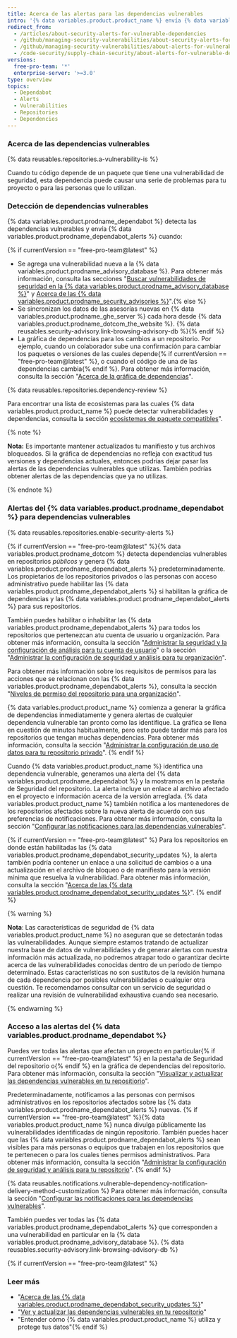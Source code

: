 ```yaml
---
title: Acerca de las alertas para las dependencias vulnerables
intro: '{% data variables.product.product_name %} envía {% data variables.product.prodname_dependabot_alerts %} cuando detectamos vulnerabilidades que afectan tu repositorio.'
redirect_from:
  - /articles/about-security-alerts-for-vulnerable-dependencies
  - /github/managing-security-vulnerabilities/about-security-alerts-for-vulnerable-dependencies
  - /github/managing-security-vulnerabilities/about-alerts-for-vulnerable-dependencies
  - /code-security/supply-chain-security/about-alerts-for-vulnerable-dependencies
versions:
  free-pro-team: '*'
  enterprise-server: '>=3.0'
type: overview
topics:
  - Dependabot
  - Alerts
  - Vulnerabilities
  - Repositories
  - Dependencies
---
```


<!--For this article in earlier GHES versions, see /content/github/managing-security-vulnerabilities-->
<!--Marketing-LINK: From /features/security/software-supply-chain page "About alerts for vulnerable dependencies ".-->

### Acerca de las dependencias vulnerables

{% data reusables.repositories.a-vulnerability-is %}

Cuando tu código depende de un paquete que tiene una vulnerabilidad de seguridad, esta dependencia puede causar una serie de problemas para tu proyecto o para las personas que lo utilizan.

### Detección de dependencias vulnerables

{% data variables.product.prodname_dependabot %} detecta las dependencias vulnerables y envía {% data variables.product.prodname_dependabot_alerts %} cuando:

{% if currentVersion == "free-pro-team@latest" %}
- Se agrega una vulnerabilidad nueva a la {% data variables.product.prodname_advisory_database %}. Para obtener más información, consulta las secciones "[Buscar vulnerabilidades de seguridad en la {% data variables.product.prodname_advisory_database %}](/github/managing-security-vulnerabilities/browsing-security-vulnerabilities-in-the-github-advisory-database)" y [Acerca de las {% data variables.product.prodname_security_advisories %}](/code-security/security-advisories/about-github-security-advisories)".{% else %}
- Se sincronizan los datos de las asesorías nuevas en {% data variables.product.prodname_ghe_server %} cada hora desde {% data variables.product.prodname_dotcom_the_website %}. {% data reusables.security-advisory.link-browsing-advisory-db %}{% endif %}
- La gráfica de dependencias para los cambios a un repositorio. Por ejemplo, cuando un colaborador sube una confirmación para cambiar los paquetes o versiones de las cuales depende{% if currentVersion == "free-pro-team@latest" %}, o cuando el código de una de las dependencias cambia{% endif %}. Para obtener más información, consulta la sección "[Acerca de la gráfica de dependencias](/code-security/supply-chain-security/about-the-dependency-graph)".

{% data reusables.repositories.dependency-review %}

Para encontrar una lista de ecosistemas para las cuales {% data variables.product.product_name %} puede detectar vulnerabilidades y dependencias, consulta la sección [ecosistemas de paquete compatibles](/github/visualizing-repository-data-with-graphs/about-the-dependency-graph#supported-package-ecosystems)".

{% note %}

**Nota:** Es importante mantener actualizados tu manifiesto y tus archivos bloqueados. Si la gráfica de dependencias no refleja con exactitud tus versiones y dependencias actuales, entonces podrías dejar pasar las alertas de las dependencias vulnerables que utilizas. También podrías obtener alertas de las dependencias que ya no utilizas.

{% endnote %}

### Alertas del {% data variables.product.prodname_dependabot %} para dependencias vulnerables

{% data reusables.repositories.enable-security-alerts %}

{% if currentVersion == "free-pro-team@latest" %}{% data variables.product.prodname_dotcom %} detecta dependencias vulnerables en repositorios _públicos_ y genera {% data variables.product.prodname_dependabot_alerts %} predeterminadamente. Los propietarios de los repositorios privados o las personas con acceso administrativo puede habilitar las {% data variables.product.prodname_dependabot_alerts %} si habilitan la gráfica de dependencias y las {% data variables.product.prodname_dependabot_alerts %} para sus repositorios.

También puedes habilitar o inhabilitar las {% data variables.product.prodname_dependabot_alerts %} para todos los repositorios que pertenezcan atu cuenta de usuario u organización. Para obtener más información, consulta la sección "[Administrar la seguridad y la configuración de análisis para tu cuenta de usuario](/github/setting-up-and-managing-your-github-user-account/managing-security-and-analysis-settings-for-your-user-account)" o la sección "[Administrar la configuración de seguridad y análisis para tu organización](/organizations/keeping-your-organization-secure/managing-security-and-analysis-settings-for-your-organization)".

Para obtener más información sobre los requisitos de permisos para las acciones que se relacionan con las {% data variables.product.prodname_dependabot_alerts %}, consulta la sección "[Niveles de permiso del repositorio para una organización](/organizations/managing-access-to-your-organizations-repositories/repository-permission-levels-for-an-organization#permission-requirements-for-security-features)".

{% data variables.product.product_name %} comienza a generar la gráfica de dependencias inmediatamente y genera alertas de cualquier dependencia vulnerable tan pronto como las identifique. La gráfica se llena en cuestión de minutos habitualmente, pero esto puede tardar más para los repositorios que tengan muchas dependencias. Para obtener más información, consulta la sección "[Administrar la configuración de uso de datos para tu repositorio privado](/github/understanding-how-github-uses-and-protects-your-data/managing-data-use-settings-for-your-private-repository)".
{% endif %}

Cuando {% data variables.product.product_name %} identifica una dependencia vulnerable, generamos una alerta del {% data variables.product.prodname_dependabot %} y la mostramos en la pestaña de Seguridad del repositorio. La alerta incluye un enlace al archivo afectado en el proyecto e información acerca de la versión arreglada. {% data variables.product.product_name %} también notifica a los mantenedores de los repositorios afectados sobre la nueva alerta de acuerdo con sus preferencias de notificaciones. Para obtener más información, consulta la sección "[Configurar las notificaciones para las dependencias vulnerables](/code-security/supply-chain-security/configuring-notifications-for-vulnerable-dependencies)".

{% if currentVersion == "free-pro-team@latest" %}
Para los repositorios en donde están habilitadas las {% data variables.product.prodname_dependabot_security_updates %}, la alerta también podría contener un enlace a una solicitud de cambios o a una actualización en el archivo de bloqueo o de manifiesto para la versión mínima que resuelva la vulnerabilidad. Para obtener más información, consulta la sección "[Acerca de las {% data variables.product.prodname_dependabot_security_updates %}](/github/managing-security-vulnerabilities/about-dependabot-security-updates)".
{% endif %}

{% warning %}

**Nota**: Las características de seguridad de {% data variables.product.product_name %} no aseguran que se detectarán todas las vulnerabilidades. Aunque siempre estamos tratando de actualizar nuestra base de datos de vulnerabilidades y de generar alertas con nuestra información más actualizada, no podremos atrapar todo o garantizar decirte acerca de las vulnerabilidades conocidas dentro de un periodo de tiempo determinado. Estas características no son sustitutos de la revisión humana de cada dependencia por posibles vulnerabilidades o cualquier otra cuestión. Te recomendamos consultar con un servicio de seguridad o realizar una revisión de vulnerabilidad exhaustiva cuando sea necesario.

{% endwarning %}

### Acceso a las alertas del {% data variables.product.prodname_dependabot %}

Puedes ver todas las alertas que afectan un proyecto en particular{% if currentVersion == "free-pro-team@latest" %} en la pestaña de Seguridad del repositorio o{% endif %} en la gráfica de dependencias del repositorio. Para obtener más información, consulta la sección "[Visualizar y actualizar las dependencias vulnerables en tu repositiorio](/github/managing-security-vulnerabilities/viewing-and-updating-vulnerable-dependencies-in-your-repository)".

Predeterminadamente, notificamos a las personas con permisos administrativos en los repositorios afectados sobre las {% data variables.product.prodname_dependabot_alerts %} nuevas. {% if currentVersion == "free-pro-team@latest" %}{% data variables.product.product_name %} nunca divulga públicamente las vulnerabilidades identificadas de ningún repositorio. También puedes hacer que las {% data variables.product.prodname_dependabot_alerts %} sean visibles para más personas o equipos que trabajen en los repositorios que te pertenecen o para los cuales tienes permisos administrativos. Para obtener más información, consulta la sección "[Administrar la configuración de seguridad y análisis para tu repositorio](/github/administering-a-repository/managing-security-and-analysis-settings-for-your-repository#granting-access-to-security-alerts)".
{% endif %}

{% data reusables.notifications.vulnerable-dependency-notification-delivery-method-customization %} Para obtener más información, consulta la sección "[Configurar las notificaciones para las dependencias vulnerables](/code-security/supply-chain-security/configuring-notifications-for-vulnerable-dependencies)".

También puedes ver todas las {% data variables.product.prodname_dependabot_alerts %} que corresponden a una vulnerabilidad en particular en la {% data variables.product.prodname_advisory_database %}. {% data reusables.security-advisory.link-browsing-advisory-db %}

{% if currentVersion == "free-pro-team@latest" %}
### Leer más

- "[Acerca de las {% data variables.product.prodname_dependabot_security_updates %}](/github/managing-security-vulnerabilities/about-dependabot-security-updates)"
- "[Ver y actualizar las dependencias vulnerables en tu repositorio](/articles/viewing-and-updating-vulnerable-dependencies-in-your-repository)"
- "Entender cómo {% data variables.product.product_name %} utiliza y protege tus datos"{% endif %}</li> </ul>
